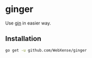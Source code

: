 # ginger

Use [gin](https://github.com/gin-gonic/gin) in easier way.

## Installation

```bash
go get -u github.com/WebXense/ginger
```
